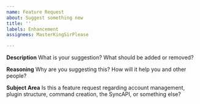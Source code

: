 ```yaml
---
name: Feature Request
about: Suggest something new
title: ''
labels: Enhancement
assignees: MasterKingSirPlease

---
```


**Description**
What is your suggestion? What should be added or removed?

**Reasoning**
Why are you suggesting this? How will it help you and other people?

**Subject Area**
Is this a feature request regarding account management, plugin structure, command creation, the SyncAPI, or something else?
